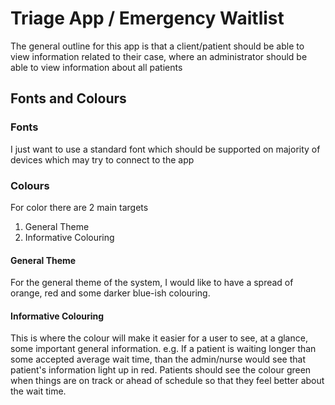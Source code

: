 # Triage App / Emergency Waitlist

The general outline for this app is that a client/patient should be able to view information related to their case, where an administrator should be able to view information about all patients

## Fonts and Colours
### Fonts
I just want to use a standard font which should be supported on majority of devices which may try to connect to the app

### Colours
For color there are 2 main targets
  1) General Theme
  2) Informative Colouring

#### General Theme
For the general theme of the system, I would like to have a spread of orange, red and some darker blue-ish colouring.

#### Informative Colouring
This is where the colour will make it easier for a user to see, at a glance, some important general information. 
e.g. If a patient is waiting longer than some accepted average wait time, than the admin/nurse would see that patient's information light up in red. Patients should see the colour green when things are on track or ahead of schedule so that they feel better about the wait time.

